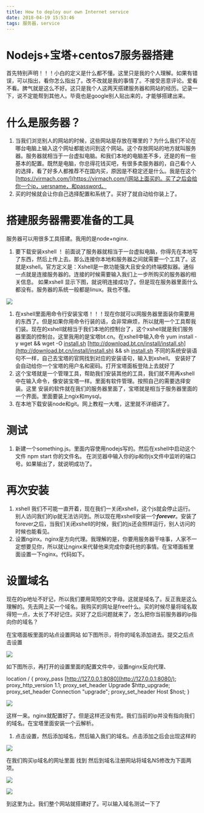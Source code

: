 ```yaml
---
title: How to deploy our own Internet service
date: 2018-04-19 15:53:46
tags: 服务器，service
---
```

# Nodejs+宝塔+centos7服务器搭建

首先特别声明！！！小白的定义是什么都不懂。这里只是我的个人理解。如果有错误，可以指出，看你怎么指出了。改不改就是我的事情了。不接受恶意评论。爱看不看。脾气就是这么不好。这只是我个人这两天搭建服务器和网站的经历。记录一下，说不定能帮到其他人。毕竟也是google别人贴出来的，才能够搭建出来。

# 什么是服务器？

1. 当我们浏览别人的网站的时候，这些网站是存放在哪里的？为什么我们不论在哪台电脑上输入这个网址都能访问到这个网站。这个存放网站的地方就叫服务器。服务器就相当于一台虚拟电脑。和我们本地的电脑差不多，还是的有一些基本的配置。既然是电脑，你总得花钱买吧，有很多卖服务器的，自己看个人的选择，看了好多人都推荐不在国内买，原因是不稳定还是什么。我是在这个[https://virmach.com/](https://virmach.com/)网站上面买的。买了之后会给你一个ip，uersname，和password。
1. 买的时候就会让你自己选择配置和系统了。买好了就自动给你装上了。

# 搭建服务器需要准备的工具

服务器可以用很多工具搭建。我用的是node+nginx.

1. 要下载安装xshell ！  前面说了服务器就相当于一台虚拟电脑，你得先在本地写了东西，然后上传上去。那么连接你本地和服务器之间就需要一个工具了。这就是xshell。官方定义是：Xshell是一款功能强大且安全的终端模拟器。通俗一点就是连接服务器的。连接的时候需要输入我们上一步所购买的服务器的相关信息。 如果xshell 显示下图，就说明连接成功了。但是现在服务器里面什么都没有。服务器的系统一般都是linux。我也不懂。

  ![](https://www.notion.so/file/https%3A%2F%2Fs3-us-west-2.amazonaws.com%2Fsecure.notion-static.com%2F8a047bad-b67e-43c6-9b0c-56a02e1aa83a%2FUntitled)

1. 在xshell里面用命令行安装宝塔！！！现在你就可以网服务器里面装你需要用的东西了。但是如果你用命令行装的话，会非常麻烦，所以就用一个工具帮我们装。现在的xshell就相当于我们本地的控制台了，这个xshell就是我们服务器里面的控制台。这里我用的是宝塔bt.cn。在xshell中输入命令     yum install -y wget && wget -O [install.sh](http://install.sh/) [http://download.bt.cn/install/install.sh](http://download.bt.cn/install/install.sh) && sh [install.sh](http://install.sh/)     不同的系统安装语句不一样，自己去宝塔的官网找到对应的安装语句，输入到xshell。  安装好了会自动给你一个宝塔的用户名和密码。打开宝塔面板登陆上去就好了
1. 这个宝塔就是一个管理工具，帮助我们安装其他的工具，我们就不用再xshell中在输入命令，像安装宝塔一样。里面有软件管理。按照自己的需要选择安装。这里 安装的软件就在我们的服务器里面了，宝塔就是相当于服务器里面的一个界面。里面要装上ngix和mysql。
1. 在本地下载安装node和git。网上教程一大堆，这里就不详细讲了。

# 测试

1. 新建一个something.js。里面内容使用nodejs写的。然后在xshell中启动这个文件 npm start 你的文件名。  在浏览器中输入你的ip和你js文件中监听的端口号。如果输出了，就说明成功了。

# 再次安装

1. xshell 我们不可能一直开着，现在我们一关闭xshell，这个js就会停止运行。别人访问我们的ip就无法访问到。所以现在用xshell安装一个***forever***。安装了forever之后，当我们关闭xshell的时候，我们的js还会照样运行，别人访问的时候也能看见。
1. 设置nginx。nginx是方向代理。我理解的是，你要用服务器干啥事，人家不一定想要见你，所以就让nginx来代替他来完成你委托他的事情。在宝塔面板里面设置一下nginx。代码如下。

# 设置域名

现在的ip地址不好记，所以我们要用简短的文字母。这就是域名了。反正我是这么理解的。先去网上买一个域名。我购买的网址是free什么。买的时候尽量将域名取得短一点，太长了不好记住。买好了之后问题就来了，怎么把你当前服务器的ip指向你的域名？

在宝塔面板里面的站点设置网站 如下图所示，将你的域名添加进去。提交之后点击设置

![](https://www.notion.so/file/https%3A%2F%2Fs3-us-west-2.amazonaws.com%2Fsecure.notion-static.com%2Fdad93217-e3e6-4d4d-8f83-9ff5426f6e1d%2FUntitled)

如下图所示，再打开的设置里面的配置文件中，设置nginx反向代理、

location / {
proxy_pass [http://127.0.0.1:8080](http://127.0.0.1:8080/);
proxy_http_version 1.1;
proxy_set_header Upgrade $http_upgrade;
proxy_set_header Connection "upgrade";
proxy_set_header Host $host;
}

![](https://www.notion.so/file/https%3A%2F%2Fs3-us-west-2.amazonaws.com%2Fsecure.notion-static.com%2Fde3590c5-12c1-40a5-a882-c695e3770dd2%2FUntitled)

这样一来。nginx就配置好了。但是这样还没有完。我们当前的ip并没有指向我们的域名。在宝塔里面安装一个云解析。

1. 点击设置，然后添加域名，然后输入我们的域名。点击添加之后会出现这样的

   

![](https://www.notion.so/file/https%3A%2F%2Fs3-us-west-2.amazonaws.com%2Fsecure.notion-static.com%2F81ee52b6-d633-43d7-9373-a0b6b41c4fd2%2FUntitled)

在我们购买ip域名的网址里面 找到 然后到域名注册网站将域名NS修改为下面两项。

![](https://www.notion.so/file/https%3A%2F%2Fs3-us-west-2.amazonaws.com%2Fsecure.notion-static.com%2F826f2b57-c863-4369-a973-a85918f06d75%2FUntitled)

![](https://www.notion.so/file/https%3A%2F%2Fs3-us-west-2.amazonaws.com%2Fsecure.notion-static.com%2Fd9e44efd-b901-49fa-9a54-b0d963d6ad4e%2FUntitled)

到这里为止。我们整个网站就搭建好了。可以输入域名测试一下了